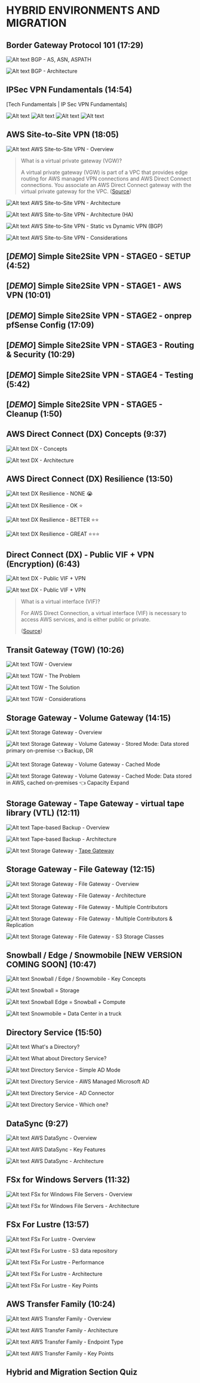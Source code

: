 # HYBRID ENVIRONMENTS AND MIGRATION

## Border Gateway Protocol 101 (17:29)

![Alt text](<images/Screenshot 2023-10-11 at 11.13.54 - Border_Gateway_Protocol_101__learn.cantrill.io_—_F.png>)
BGP - AS, ASN, ASPATH

![Alt text](../1900-HYBRID_ENVIRONMENTS_AND_MIGRATION/00_LEARNINGAIDS/BGP101-1.png)
BGP - Architecture

## IPSec VPN Fundamentals (14:54)

[Tech Fundamentals | IP Sec VPN Fundamentals]

![Alt text](../1900-HYBRID_ENVIRONMENTS_AND_MIGRATION/00_LEARNINGAIDS/IPSEC-101-1.png)
![Alt text](../1900-HYBRID_ENVIRONMENTS_AND_MIGRATION/00_LEARNINGAIDS/IPSEC-101-2.png)
![Alt text](../1900-HYBRID_ENVIRONMENTS_AND_MIGRATION/00_LEARNINGAIDS/IPSEC-101-3.png)
![Alt text](../1900-HYBRID_ENVIRONMENTS_AND_MIGRATION/00_LEARNINGAIDS/IPSEC-101-4.png)

## AWS Site-to-Site VPN (18:05)

![Alt text](<images/Screenshot 2023-10-11 at 11.45.21 - AWS_Site-to-Site_VPN__learn.cantrill.io_—_Firefox_.png>)
AWS Site-to-Site VPN - Overview

> What is a virtual private gateway (VGW)?
>
> A virtual private gateway (VGW) is part of a VPC that provides edge routing for AWS managed VPN connections and AWS Direct Connect connections. You associate an AWS Direct Connect gateway with the virtual private gateway for the VPC.
> ([Source](https://aws.amazon.com/directconnect/faqs/#what-is-a-virtual-private-gateway))

![Alt text](../1900-HYBRID_ENVIRONMENTS_AND_MIGRATION/00_LEARNINGAIDS/AWS-Site-2-SiteVPN-1.png)
AWS Site-to-Site VPN - Architecture

![Alt text](../1900-HYBRID_ENVIRONMENTS_AND_MIGRATION/00_LEARNINGAIDS/AWS-Site-2-SiteVPN-2.png)
AWS Site-to-Site VPN - Architecture (HA)

![Alt text](../1900-HYBRID_ENVIRONMENTS_AND_MIGRATION/00_LEARNINGAIDS/AWS-Site-2-SiteVPN-3.png)
AWS Site-to-Site VPN - Static vs Dynamic VPN (BGP)

![Alt text](<images/Screenshot 2023-10-11 at 11.57.16 - AWS_Site-to-Site_VPN__learn.cantrill.io_—_Firefox_.png>)
AWS Site-to-Site VPN - Considerations

## [_DEMO_] Simple Site2Site VPN - STAGE0 - SETUP (4:52)

## [_DEMO_] Simple Site2Site VPN - STAGE1 - AWS VPN (10:01)

## [_DEMO_] Simple Site2Site VPN - STAGE2 - onprep pfSense Config (17:09)

## [_DEMO_] Simple Site2Site VPN - STAGE3 - Routing & Security (10:29)

## [_DEMO_] Simple Site2Site VPN - STAGE4 - Testing (5:42)

## [_DEMO_] Simple Site2Site VPN - STAGE5 - Cleanup (1:50)

## AWS Direct Connect (DX) Concepts (9:37)

![Alt text](<images/Screenshot 2023-10-11 at 14.07.52 - Direct_Connect_(DX)_Concepts__learn.c_—_Firefox_De.png>)
DX - Concepts

![Alt text](../1900-HYBRID_ENVIRONMENTS_AND_MIGRATION/00_LEARNINGAIDS/DirectConnect-1.png)
DX - Architecture

## AWS Direct Connect (DX) Resilience (13:50)

![Alt text](../1900-HYBRID_ENVIRONMENTS_AND_MIGRATION/00_LEARNINGAIDS/DirectConnect-Resilience-1.png)
DX Resilience - NONE 😭

![Alt text](../1900-HYBRID_ENVIRONMENTS_AND_MIGRATION/00_LEARNINGAIDS/DirectConnect-Resilience-2.png)
DX Resilience - OK ⭐

![Alt text](../1900-HYBRID_ENVIRONMENTS_AND_MIGRATION/00_LEARNINGAIDS/DirectConnect-Resilience-3.png)
DX Resilience - BETTER ⭐⭐

![Alt text](../1900-HYBRID_ENVIRONMENTS_AND_MIGRATION/00_LEARNINGAIDS/DirectConnect-Resilience-4.png)
DX Resilience - GREAT ⭐⭐⭐

## Direct Connect (DX) - Public VIF + VPN (Encryption) (6:43)

![Alt text](<images/Screenshot 2023-10-11 at 14.29.32 - Direct_Connect_(DX)_-_Public_VIF_+_VPN_(Encryption.png>)
DX - Public VIF + VPN

![Alt text](<images/Screenshot 2023-10-11 at 14.31.10 - Direct_Connect_(DX)_-_Public_VIF_+_VPN_(Encryption.png>)
DX - Public VIF + VPN

> What is a virtual interface (VIF)?
>
> For AWS Direct Connection, a virtual interface (VIF) is necessary to access AWS services, and is either public or private.
>
> ([Source](https://aws.amazon.com/directconnect/faqs/#what-is-a-virtual-interface))

## Transit Gateway (TGW) (10:26)

![Alt text](<images/Screenshot 2023-10-11 at 14.49.09 - Transit_Gateway__learn.c_—_Firefox_Developer_Editi.png>)
TGW - Overview

![Alt text](../1900-HYBRID_ENVIRONMENTS_AND_MIGRATION/00_LEARNINGAIDS/TransitGateway-1.png)
TGW - The Problem

![Alt text](../1900-HYBRID_ENVIRONMENTS_AND_MIGRATION/00_LEARNINGAIDS/TransitGateway-2.png)
TGW - The Solution

![Alt text](<images/Screenshot 2023-10-11 at 14.55.15 - Transit_Gateway__learn.c_—_Firefox_Developer_Editi.png>)
TGW - Considerations

## Storage Gateway - Volume Gateway (14:15)

![Alt text](<images/Screenshot 2023-10-11 at 14.58.42 - Storage_Gateway_-_Volume__learn.c_—_Firefox_Develo.png>)
Storage Gateway - Overview

![Alt text](../1900-HYBRID_ENVIRONMENTS_AND_MIGRATION/00_LEARNINGAIDS/StorageGateway-VOLUME-1.png)
Storage Gateway - Volume Gateway - Stored Mode: Data stored primary on-premise 👈 Backup, DR

![Alt text](../1900-HYBRID_ENVIRONMENTS_AND_MIGRATION/00_LEARNINGAIDS/StorageGateway-VOLUME-2.png)
Storage Gateway - Volume Gateway - Cached Mode

![Alt text](../1900-HYBRID_ENVIRONMENTS_AND_MIGRATION/00_LEARNINGAIDS/StorageGateway-VOLUME-3.png)
Storage Gateway - Volume Gateway - Cached Mode: Data stored in AWS, cached on-premises 👈 Capacity Expand

## Storage Gateway - Tape Gateway - virtual tape library (VTL) (12:11)

![Alt text](<images/Screenshot 2023-10-11 at 15.14.26 - Storage_Gateway_-_Tape_(VTL)__learn.c_—_Firefox_De.png>)
Tape-based Backup - Overview

![Alt text](../1900-HYBRID_ENVIRONMENTS_AND_MIGRATION/00_LEARNINGAIDS/StorageGateway-TAPE-1.png)
Tape-based Backup - Architecture

![Alt text](../1900-HYBRID_ENVIRONMENTS_AND_MIGRATION/00_LEARNINGAIDS/StorageGateway-TAPE-2.png)
Storage Gateway - [Tape Gateway](https://aws.amazon.com/storagegateway/vtl/)

## Storage Gateway - File Gateway (12:15)

![Alt text](<images/Screenshot 2023-10-11 at 15.37.35 - Storage_Gateway_-_File__learn.c_—_Firefox_Develope.png>)
Storage Gateway - File Gateway - Overview

![Alt text](../1900-HYBRID_ENVIRONMENTS_AND_MIGRATION/00_LEARNINGAIDS/StorageGateway-FILE-1.png)
Storage Gateway - File Gateway - Architecture

![Alt text](../1900-HYBRID_ENVIRONMENTS_AND_MIGRATION/00_LEARNINGAIDS/StorageGateway-FILE-2.png)
Storage Gateway - File Gateway - Multiple Contributors

![Alt text](../1900-HYBRID_ENVIRONMENTS_AND_MIGRATION/00_LEARNINGAIDS/StorageGateway-FILE-3.png)
Storage Gateway - File Gateway - Multiple Contributors & Replication

![Alt text](../1900-HYBRID_ENVIRONMENTS_AND_MIGRATION/00_LEARNINGAIDS/StorageGateway-FILE-4.png)
Storage Gateway - File Gateway - S3 Storage Classes

## Snowball / Edge / Snowmobile [NEW VERSION COMING SOON] (10:47)

![Alt text](<images/Screenshot 2023-10-11 at 15.54.33 - Snowball__Edge__Snowmobile_[NEW_VERSION_COMING_SOO.png>)
Snowball / Edge / Snowmobile - Key Concepts

![Alt text](<images/Screenshot 2023-10-11 at 15.56.25 - Snowball__Edge__Snowmobile_[NEW_VERSION_COMING_SOO.png>)
Snowball = Storage

![Alt text](<images/Screenshot 2023-10-11 at 16.00.13 - Snowball__Edge__Snowmobile_[NEW_VERSION_COMING_SOO.png>)
Snowball Edge = Snowball + Compute

![Alt text](<images/Screenshot 2023-10-11 at 16.01.40 - Snowball__Edge__Snowmobile_[NEW_VERSION_COMING_SOO.png>)
Snowmobile = Data Center in a truck

## Directory Service (15:50)

![Alt text](<images/Screenshot 2023-10-11 at 16.13.10 - Directory_Service__learn.cantril_and_1_more_page_-.png>)
What's a Directory?

![Alt text](<images/Screenshot 2023-10-11 at 23.15.36 - Directory_Service__learn.cantrill.io_and_5_more_pa.png>)
What about Directory Service?

![Alt text](../1900-HYBRID_ENVIRONMENTS_AND_MIGRATION/00_LEARNINGAIDS/DirectoryService-1.png)
Directory Service - Simple AD Mode

![Alt text](../1900-HYBRID_ENVIRONMENTS_AND_MIGRATION/00_LEARNINGAIDS/DirectoryService-2.png)
Directory Service - AWS Managed Microsoft AD

![Alt text](../1900-HYBRID_ENVIRONMENTS_AND_MIGRATION/00_LEARNINGAIDS/DirectoryService-3.png)
Directory Service - AD Connector

![Alt text](<images/Screenshot 2023-10-11 at 23.27.35 - Directory_Service__learn.cantrill.io_and_6_more_pa.png>)
Directory Service - Which one?

## DataSync (9:27)

![Alt text](<images/Screenshot 2023-10-11 at 23.48.43 - DataSync__learn.cantrill.io_and_3_more_pages_-_Per.png>)
AWS DataSync - Overview

![Alt text](<images/Screenshot 2023-10-11 at 23.49.48 - DataSync__learn.cantrill.io_and_3_more_pages_-_Per.png>)
AWS DataSync - Key Features

![Alt text](../1900-HYBRID_ENVIRONMENTS_AND_MIGRATION/00_LEARNINGAIDS/Datasync-1.png)
AWS DataSync - Architecture

## FSx for Windows Servers (11:32)

![Alt text](<images/Screenshot 2023-10-12 at 00.06.03 - [ASSOCIATESHARED]_FSx_for_Windows_Servers__learn.c.png>)
FSx for Windows File Servers - Overview

![Alt text](../1900-HYBRID_ENVIRONMENTS_AND_MIGRATION/00_LEARNINGAIDS/FSX-Windows-1.png)
FSx for Windows File Servers - Architecture

## FSx For Lustre (13:57)

![Alt text](<images/Screenshot 2023-10-12 at 00.24.01 - [ASSOCIATESHARED]_FSx_For_Lustre__learn.cantrill.i.png>)
FSx For Lustre - Overview

![Alt text](../1900-HYBRID_ENVIRONMENTS_AND_MIGRATION/00_LEARNINGAIDS/FSX-Lustre-1.png)
FSx For Lustre - S3 data repository

![Alt text](<images/Screenshot 2023-10-12 at 00.29.37 - [ASSOCIATESHARED]_FSx_For_Lustre__learn.cantrill.i.png>)
FSx For Lustre - Performance

![Alt text](../1900-HYBRID_ENVIRONMENTS_AND_MIGRATION/00_LEARNINGAIDS/FSX-Lustre-2.png)
FSx For Lustre - Architecture

![Alt text](<images/Screenshot 2023-10-12 at 00.33.14 - [ASSOCIATESHARED]_FSx_For_Lustre__learn.cantrill.i.png>)
FSx For Lustre - Key Points

## AWS Transfer Family (10:24)

![Alt text](<images/Screenshot 2023-10-12 at 00.44.53 - [ASSOCIATESHARED]_AWS_Transfer_Family__learn.cantr.png>)
AWS Transfer Family - Overview

![Alt text](../1900-HYBRID_ENVIRONMENTS_AND_MIGRATION/00_LEARNINGAIDS/TransferFamily-1.png)
AWS Transfer Family - Architecture

![Alt text](../1900-HYBRID_ENVIRONMENTS_AND_MIGRATION/00_LEARNINGAIDS/TransferFamily-2.png)
AWS Transfer Family - Endpoint Type

![Alt text](<images/Screenshot 2023-10-12 at 00.49.33 - [ASSOCIATESHARED]_AWS_Transfer_Family__learn.cantr.png>)
AWS Transfer Family - Key Points

## Hybrid and Migration Section Quiz
